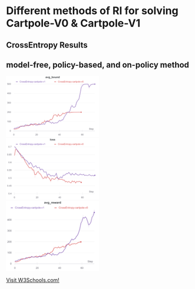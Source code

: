 # Different methods of Rl for solving Cartpole-V0 & Cartpole-V1

## CrossEntropy Results
## model-free, policy-based, and on-policy method

<img src="1.png" width="50%"/> <img src="2.png" width="50%"/> \
<img src="3.png" width="50%"/>



<p><a href="https://wandb.ai/iamjalipo/cartpole/reports/Project-Dashboard--Vmlldzo2MTczMzg/edit?flasher=&template=dashboard">Visit W3Schools.com!</a></p>

